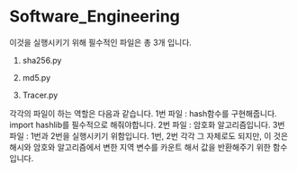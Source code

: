 # Software_Engineering

이것을 실행시키기 위해 필수적인 파일은 총 3개 입니다.

1. sha256.py

2. md5.py

3. Tracer.py

각각의 파일이 하는 역할은 다음과 같습니다.
1번 파일 : hash함수를 구현해줍니다. import hashlib를 필수적으로 해줘야합니다.
2번 파일 : 암호화 알고리즘입니다.
3번 파일 : 1번과 2번을 실행시키기 위함입니다. 1번, 2번 각각 그 자체로도 되지만, 이 것은 해시와 암호와 알고리즘에서 변한 지역 변수를 카운트 해서 값을 반환해주기 위한 함수입니다.
